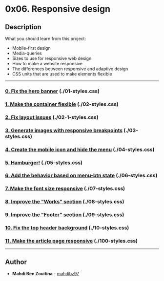 # 0x06. Responsive design

## Description
What you should learn from this project:
 
* Mobile-first design
* Media-queries
* Sizes to use for responsive web design
* How to make a website responsive
* The differences between responsive and adaptive design
* CSS units that are used to make elements flexible
---

### [0. Fix the hero banner](./01-index.html) (./01-styles.css)

### [1. Make the container flexible](./02-index.html) (./02-styles.css)

### [2. Fix layout issues](./02-1-index.html) (./02-1-styles.css)

### [3. Generate images with responsive breakpoints](./03-index.html) (./03-styles.css)

### [4. Create the mobile icon and hide the menu](./04-index.html) (./04-styles.css)

### [5. Hamburger!](./05-index.html) (./05-styles.css)

### [6. Add the behavior based on menu-btn state](./06-index.html) (./06-styles.css)

### [7. Make the font size responsive](./07-index.html) (./07-styles.css)

### [8. Improve the "Works" section](./08-index.html) (./08-styles.css)

### [9. Improve the "Footer" section](./09-index.html) (./09-styles.css)

### [10. Fix the top header background](./10-index.html) (./10-styles.css)

### [11. Make the article page responsive](./100-article.html) (./100-styles.css)


---

## Author
* **Mahdi Ben Zouitina** - [mahdibz97](https://github.com/mahdibz97)